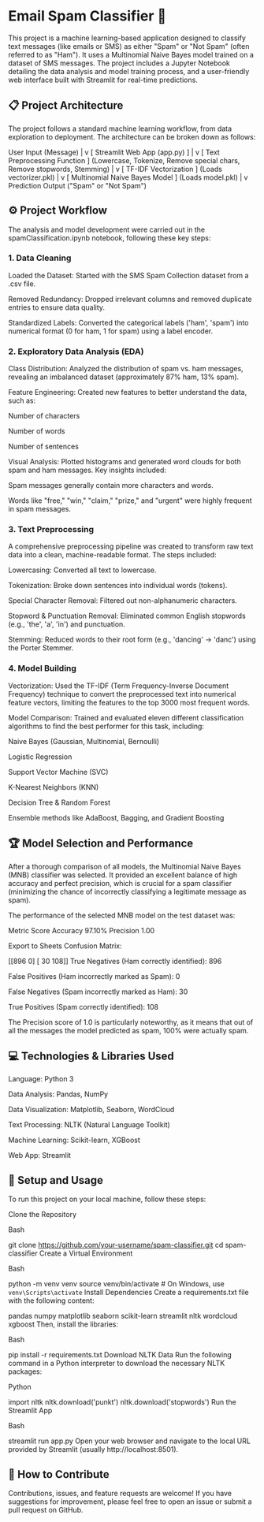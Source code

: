 # Email Spam Classifier 📧
This project is a machine learning-based application designed to classify text messages (like emails or SMS) as either "Spam" or "Not Spam" (often referred to as "Ham"). It uses a Multinomial Naive Bayes model trained on a dataset of SMS messages. The project includes a Jupyter Notebook detailing the data analysis and model training process, and a user-friendly web interface built with Streamlit for real-time predictions.

## 📋 Project Architecture
The project follows a standard machine learning workflow, from data exploration to deployment. The architecture can be broken down as follows:

User Input (Message)
       |
       v
[ Streamlit Web App (app.py) ]
       |
       v
[ Text Preprocessing Function ]
(Lowercase, Tokenize, Remove special chars, Remove stopwords, Stemming)
       |
       v
[ TF-IDF Vectorization ]
(Loads vectorizer.pkl)
       |
       v
[ Multinomial Naive Bayes Model ]
(Loads model.pkl)
       |
       v
Prediction Output ("Spam" or "Not Spam")

## ⚙️ Project Workflow
The analysis and model development were carried out in the spamClassification.ipynb notebook, following these key steps:

### 1. Data Cleaning
Loaded the Dataset: Started with the SMS Spam Collection dataset from a .csv file.

Removed Redundancy: Dropped irrelevant columns and removed duplicate entries to ensure data quality.

Standardized Labels: Converted the categorical labels ('ham', 'spam') into numerical format (0 for ham, 1 for spam) using a label encoder.

### 2. Exploratory Data Analysis (EDA)
Class Distribution: Analyzed the distribution of spam vs. ham messages, revealing an imbalanced dataset (approximately 87% ham, 13% spam).

Feature Engineering: Created new features to better understand the data, such as:

Number of characters

Number of words

Number of sentences

Visual Analysis: Plotted histograms and generated word clouds for both spam and ham messages. Key insights included:

Spam messages generally contain more characters and words.

Words like "free," "win," "claim," "prize," and "urgent" were highly frequent in spam messages.

### 3. Text Preprocessing
A comprehensive preprocessing pipeline was created to transform raw text data into a clean, machine-readable format. The steps included:

Lowercasing: Converted all text to lowercase.

Tokenization: Broke down sentences into individual words (tokens).

Special Character Removal: Filtered out non-alphanumeric characters.

Stopword & Punctuation Removal: Eliminated common English stopwords (e.g., 'the', 'a', 'in') and punctuation.

Stemming: Reduced words to their root form (e.g., 'dancing' -> 'danc') using the Porter Stemmer.

### 4. Model Building
Vectorization: Used the TF-IDF (Term Frequency-Inverse Document Frequency) technique to convert the preprocessed text into numerical feature vectors, limiting the features to the top 3000 most frequent words.

Model Comparison: Trained and evaluated eleven different classification algorithms to find the best performer for this task, including:

Naive Bayes (Gaussian, Multinomial, Bernoulli)

Logistic Regression

Support Vector Machine (SVC)

K-Nearest Neighbors (KNN)

Decision Tree & Random Forest

Ensemble methods like AdaBoost, Bagging, and Gradient Boosting

## 🏆 Model Selection and Performance
After a thorough comparison of all models, the Multinomial Naive Bayes (MNB) classifier was selected. It provided an excellent balance of high accuracy and perfect precision, which is crucial for a spam classifier (minimizing the chance of incorrectly classifying a legitimate message as spam).

The performance of the selected MNB model on the test dataset was:

Metric	Score
Accuracy	97.10%
Precision	1.00

Export to Sheets
Confusion Matrix:

[[896   0]
 [ 30 108]]
True Negatives (Ham correctly identified): 896

False Positives (Ham incorrectly marked as Spam): 0

False Negatives (Spam incorrectly marked as Ham): 30

True Positives (Spam correctly identified): 108

The Precision score of 1.0 is particularly noteworthy, as it means that out of all the messages the model predicted as spam, 100% were actually spam.

## 💻 Technologies & Libraries Used
Language: Python 3

Data Analysis: Pandas, NumPy

Data Visualization: Matplotlib, Seaborn, WordCloud

Text Processing: NLTK (Natural Language Toolkit)

Machine Learning: Scikit-learn, XGBoost

Web App: Streamlit

## 🚀 Setup and Usage
To run this project on your local machine, follow these steps:

Clone the Repository

Bash

git clone https://github.com/your-username/spam-classifier.git
cd spam-classifier
Create a Virtual Environment

Bash

python -m venv venv
source venv/bin/activate  # On Windows, use `venv\Scripts\activate`
Install Dependencies
Create a requirements.txt file with the following content:

pandas
numpy
matplotlib
seaborn
scikit-learn
streamlit
nltk
wordcloud
xgboost
Then, install the libraries:

Bash

pip install -r requirements.txt
Download NLTK Data
Run the following command in a Python interpreter to download the necessary NLTK packages:

Python

import nltk
nltk.download('punkt')
nltk.download('stopwords')
Run the Streamlit App

Bash

streamlit run app.py
Open your web browser and navigate to the local URL provided by Streamlit (usually http://localhost:8501).

## 🤝 How to Contribute
Contributions, issues, and feature requests are welcome! If you have suggestions for improvement, please feel free to open an issue or submit a pull request on GitHub.
